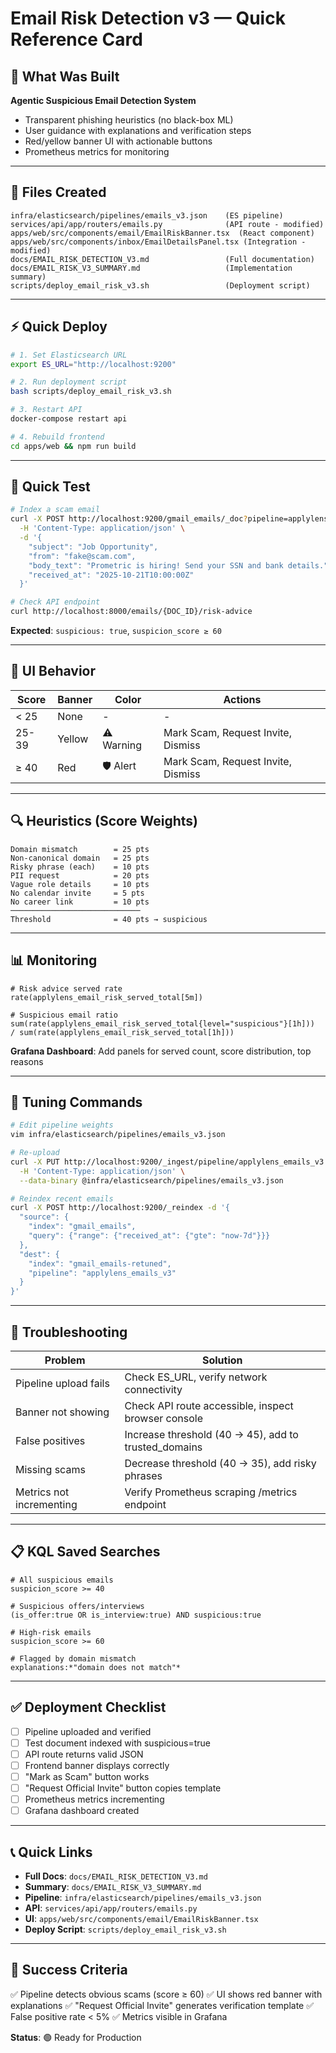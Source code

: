 # Email Risk Detection v3 — Quick Reference Card

## 🎯 What Was Built

**Agentic Suspicious Email Detection System**
- Transparent phishing heuristics (no black-box ML)
- User guidance with explanations and verification steps
- Red/yellow banner UI with actionable buttons
- Prometheus metrics for monitoring

---

## 📂 Files Created

```
infra/elasticsearch/pipelines/emails_v3.json    (ES pipeline)
services/api/app/routers/emails.py              (API route - modified)
apps/web/src/components/email/EmailRiskBanner.tsx  (React component)
apps/web/src/components/inbox/EmailDetailsPanel.tsx (Integration - modified)
docs/EMAIL_RISK_DETECTION_V3.md                 (Full documentation)
docs/EMAIL_RISK_V3_SUMMARY.md                   (Implementation summary)
scripts/deploy_email_risk_v3.sh                 (Deployment script)
```

---

## ⚡ Quick Deploy

```bash
# 1. Set Elasticsearch URL
export ES_URL="http://localhost:9200"

# 2. Run deployment script
bash scripts/deploy_email_risk_v3.sh

# 3. Restart API
docker-compose restart api

# 4. Rebuild frontend
cd apps/web && npm run build
```

---

## 🧪 Quick Test

```bash
# Index a scam email
curl -X POST http://localhost:9200/gmail_emails/_doc?pipeline=applylens_emails_v3 \
  -H 'Content-Type: application/json' \
  -d '{
    "subject": "Job Opportunity",
    "from": "fake@scam.com",
    "body_text": "Prometric is hiring! Send your SSN and bank details.",
    "received_at": "2025-10-21T10:00:00Z"
  }'

# Check API endpoint
curl http://localhost:8000/emails/{DOC_ID}/risk-advice
```

**Expected**: `suspicious: true`, `suspicion_score ≥ 60`

---

## 🎨 UI Behavior

| Score | Banner | Color | Actions |
|-------|--------|-------|---------|
| < 25 | None | - | - |
| 25-39 | Yellow | ⚠️ Warning | Mark Scam, Request Invite, Dismiss |
| ≥ 40 | Red | 🛡️ Alert | Mark Scam, Request Invite, Dismiss |

---

## 🔍 Heuristics (Score Weights)

```
Domain mismatch        = 25 pts
Non-canonical domain   = 25 pts
Risky phrase (each)    = 10 pts
PII request            = 20 pts
Vague role details     = 10 pts
No calendar invite     = 5 pts
No career link         = 10 pts
─────────────────────────────
Threshold              = 40 pts → suspicious
```

---

## 📊 Monitoring

```promql
# Risk advice served rate
rate(applylens_email_risk_served_total[5m])

# Suspicious email ratio
sum(rate(applylens_email_risk_served_total{level="suspicious"}[1h]))
/ sum(rate(applylens_email_risk_served_total[1h]))
```

**Grafana Dashboard**: Add panels for served count, score distribution, top reasons

---

## 🔧 Tuning Commands

```bash
# Edit pipeline weights
vim infra/elasticsearch/pipelines/emails_v3.json

# Re-upload
curl -X PUT http://localhost:9200/_ingest/pipeline/applylens_emails_v3 \
  -H 'Content-Type: application/json' \
  --data-binary @infra/elasticsearch/pipelines/emails_v3.json

# Reindex recent emails
curl -X POST http://localhost:9200/_reindex -d '{
  "source": {
    "index": "gmail_emails",
    "query": {"range": {"received_at": {"gte": "now-7d"}}}
  },
  "dest": {
    "index": "gmail_emails-retuned",
    "pipeline": "applylens_emails_v3"
  }
}'
```

---

## 🐛 Troubleshooting

| Problem | Solution |
|---------|----------|
| Pipeline upload fails | Check ES_URL, verify network connectivity |
| Banner not showing | Check API route accessible, inspect browser console |
| False positives | Increase threshold (40 → 45), add to trusted_domains |
| Missing scams | Decrease threshold (40 → 35), add risky phrases |
| Metrics not incrementing | Verify Prometheus scraping /metrics endpoint |

---

## 📋 KQL Saved Searches

```kql
# All suspicious emails
suspicion_score >= 40

# Suspicious offers/interviews
(is_offer:true OR is_interview:true) AND suspicious:true

# High-risk emails
suspicion_score >= 60

# Flagged by domain mismatch
explanations:*"domain does not match"*
```

---

## ✅ Deployment Checklist

- [ ] Pipeline uploaded and verified
- [ ] Test document indexed with suspicious=true
- [ ] API route returns valid JSON
- [ ] Frontend banner displays correctly
- [ ] "Mark as Scam" button works
- [ ] "Request Official Invite" button copies template
- [ ] Prometheus metrics incrementing
- [ ] Grafana dashboard created

---

## 📞 Quick Links

- **Full Docs**: `docs/EMAIL_RISK_DETECTION_V3.md`
- **Summary**: `docs/EMAIL_RISK_V3_SUMMARY.md`
- **Pipeline**: `infra/elasticsearch/pipelines/emails_v3.json`
- **API**: `services/api/app/routers/emails.py`
- **UI**: `apps/web/src/components/email/EmailRiskBanner.tsx`
- **Deploy Script**: `scripts/deploy_email_risk_v3.sh`

---

## 🎉 Success Criteria

✅ Pipeline detects obvious scams (score ≥ 60)
✅ UI shows red banner with explanations
✅ "Request Official Invite" generates verification template
✅ False positive rate < 5%
✅ Metrics visible in Grafana

**Status**: 🟢 Ready for Production
